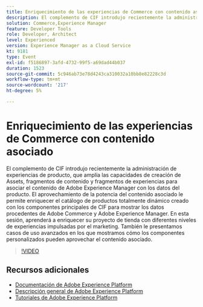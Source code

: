 ```yaml
---
title: Enriquecimiento de las experiencias de Commerce con contenido asociado
description: El complemento de CIF introdujo recientemente la administración de experiencias de producto, que amplía las capacidades de creación de Assets, fragmentos de contenido y fragmentos de experiencias para asociar el contenido de Adobe Experience Manager con los datos del producto. El aprovechamiento de la potencia del contenido asociado le permite enriquecer el catálogo de productos totalmente dinámico creado con los componentes principales de CIF para mostrar los datos procedentes de Adobe Commerce y Adobe Experience Manager. En esta sesión, aprenderá a enriquecer su proyecto de tienda con diferentes niveles de experiencias impulsadas por el marketing. También le presentamos casos de uso avanzados en los que mostramos cómo los componentes personalizados pueden aprovechar el contenido asociado.
solution: Commerce,Experience Manager
feature: Developer Tools
role: Developer, Architect
level: Experienced
version: Experience Manager as a Cloud Service
kt: 9181
type: Event
exl-id: f5186897-3afd-4732-99f5-a69dad44b037
duration: 1523
source-git-commit: 5c946ab73e78d4243ca310032a10bb8e82228c3d
workflow-type: tm+mt
source-wordcount: '217'
ht-degree: 5%

---
```


# Enriquecimiento de las experiencias de Commerce con contenido asociado

El complemento de CIF introdujo recientemente la administración de experiencias de producto, que amplía las capacidades de creación de Assets, fragmentos de contenido y fragmentos de experiencias para asociar el contenido de Adobe Experience Manager con los datos del producto. El aprovechamiento de la potencia del contenido asociado le permite enriquecer el catálogo de productos totalmente dinámico creado con los componentes principales de CIF para mostrar los datos procedentes de Adobe Commerce y Adobe Experience Manager. En esta sesión, aprenderá a enriquecer su proyecto de tienda con diferentes niveles de experiencias impulsadas por el marketing. También le presentamos casos de uso avanzados en los que mostramos cómo los componentes personalizados pueden aprovechar el contenido asociado.

>[!VIDEO](https://video.tv.adobe.com/v/337772/?quality=12&learn=on&hidetitle=true)

## Recursos adicionales

- [Documentación de Adobe Experience Platform](https://experienceleague.adobe.com/docs/experience-platform.html?lang=es)
- [Descripción general de Adobe Experience Platform](https://experienceleague.adobe.com/docs/experience-platform/landing/home.html?lang=es)
- [Tutoriales de Adobe Experience Platform](https://experienceleague.adobe.com/docs/platform-learn/tutorials/overview.html?lang=es)
